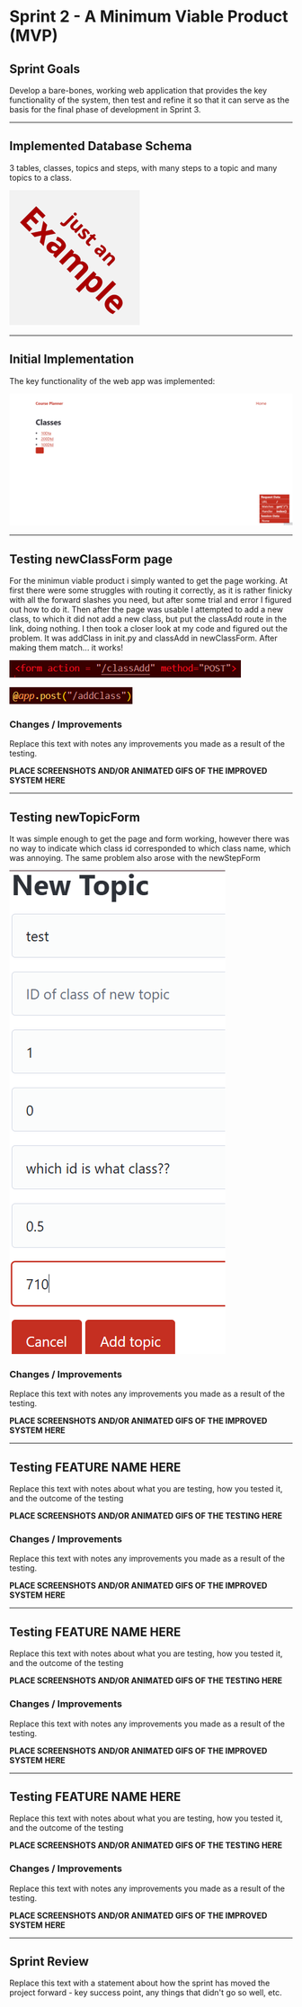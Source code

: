 # Sprint 2 - A Minimum Viable Product (MVP)


## Sprint Goals

Develop a bare-bones, working web application that provides the key functionality of the system, then test and refine it so that it can serve as the basis for the final phase of development in Sprint 3.


---

## Implemented Database Schema

3 tables, classes, topics and steps, with many steps to a topic and many topics to a class.

![SCREENSHOT OF DB SCHEMA](screenshots/example.png)


---

## Initial Implementation

The key functionality of the web app was implemented:

![Working website :D](screenshots/keyFunctionalityTest.gif)


---

## Testing newClassForm page

For the minimun viable product i simply wanted to get the page working. At first there were some struggles with routing it correctly, as it is rather finicky with all the forward slashes you need, but after some trial and error I figured out how to do it. Then after the page was usable I attempted to add a new class, to which it did not add a new class, but put the classAdd route in the link, doing nothing. I then took a closer look at my code and figured out the problem. It was addClass in init.py and classAdd in newClassForm. After making them match... it works!

![classAdd](screenshots/classAdd.png)

![addClass](screenshots/addClass.png)

### Changes / Improvements

Replace this text with notes any improvements you made as a result of the testing.

**PLACE SCREENSHOTS AND/OR ANIMATED GIFS OF THE IMPROVED SYSTEM HERE**


---

## Testing newTopicForm

It was simple enough to get the page and form working, however there was no way to indicate which class id corresponded to which class name, which was annoying. The same problem also arose with the newStepForm

![New topic form with empty class_id](screenshots/newTopicFormTesting.png)

### Changes / Improvements

Replace this text with notes any improvements you made as a result of the testing.

**PLACE SCREENSHOTS AND/OR ANIMATED GIFS OF THE IMPROVED SYSTEM HERE**


---

## Testing FEATURE NAME HERE

Replace this text with notes about what you are testing, how you tested it, and the outcome of the testing

**PLACE SCREENSHOTS AND/OR ANIMATED GIFS OF THE TESTING HERE**

### Changes / Improvements

Replace this text with notes any improvements you made as a result of the testing.

**PLACE SCREENSHOTS AND/OR ANIMATED GIFS OF THE IMPROVED SYSTEM HERE**


---

## Testing FEATURE NAME HERE

Replace this text with notes about what you are testing, how you tested it, and the outcome of the testing

**PLACE SCREENSHOTS AND/OR ANIMATED GIFS OF THE TESTING HERE**

### Changes / Improvements

Replace this text with notes any improvements you made as a result of the testing.

**PLACE SCREENSHOTS AND/OR ANIMATED GIFS OF THE IMPROVED SYSTEM HERE**


---

## Testing FEATURE NAME HERE

Replace this text with notes about what you are testing, how you tested it, and the outcome of the testing

**PLACE SCREENSHOTS AND/OR ANIMATED GIFS OF THE TESTING HERE**

### Changes / Improvements

Replace this text with notes any improvements you made as a result of the testing.

**PLACE SCREENSHOTS AND/OR ANIMATED GIFS OF THE IMPROVED SYSTEM HERE**


---

## Sprint Review

Replace this text with a statement about how the sprint has moved the project forward - key success point, any things that didn't go so well, etc.

